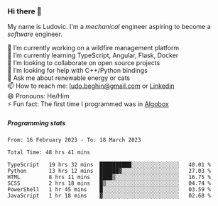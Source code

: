 ### Hi there 👋

My name is Ludovic. I'm a *mechanical* engineer aspiring to become a *software* engineer.

 🔭 I’m currently working on a wildfire management platform<br/>
 🌱 I’m currently learning TypeScript, Angular, Flask, Docker<br/>
 👯 I’m looking to collaborate on open source projects<br/>
 🤔 I’m looking for help with C++/Python bindings<br/>
 💬 Ask me about renewable energy or cats<br/>
 📫 How to reach me: ludo.beghin@gmail.com or [Linkedin](https://www.linkedin.com/in/ludovic-beghin/)<br/>
 😄 Pronouns: He/Him<br/>
 ⚡ Fun fact: The first time I programmed was in [Algobox](https://fr.wikipedia.org/wiki/Algobox)<br/>

##### Programming stats
<!--START_SECTION:waka-->

```text
From: 16 February 2023 - To: 18 March 2023

Total Time: 48 hrs 41 mins

TypeScript   19 hrs 32 mins  ██████████░░░░░░░░░░░░░░░   40.01 %
Python       13 hrs 12 mins  ██████▓░░░░░░░░░░░░░░░░░░   27.03 %
HTML         8 hrs 11 mins   ████▒░░░░░░░░░░░░░░░░░░░░   16.75 %
SCSS         2 hrs 18 mins   █▒░░░░░░░░░░░░░░░░░░░░░░░   04.74 %
PowerShell   1 hr 45 mins    █░░░░░░░░░░░░░░░░░░░░░░░░   03.59 %
JavaScript   1 hr 18 mins    ▓░░░░░░░░░░░░░░░░░░░░░░░░   02.68 %
```

<!--END_SECTION:waka-->
